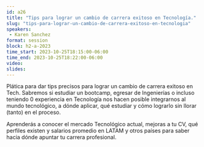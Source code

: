 ```yaml
---
id: a26
title: "Tips para lograr un cambio de carrera exitoso en Tecnología."
slug: "tips-para-lograr-un-cambio-de-carrera-exitoso-en-tecnologia"
speakers:
 - Karen Sanchez
format: session
block: h2-a-2023
time_start: 2023-10-25T18:15:00-06:00
time_end: 2023-10-25T18:22:00-06:00
video:
slides:
---
```


Plática para dar tips precisos para lograr un cambio de carrera exitoso en Tech.
Sabremos si estudiar un bootcamp, egresar de Ingenierías o incluso teniendo 0 experiencia en Tecnología  nos hacen posible integrarnos al mundo tecnológico, a dónde aplicar, qué estudiar y cómo lograrlo sin llorar (tanto) en el proceso. 

Aprenderás a conocer el mercado Tecnológico actual, mejoras a tu CV,  qué perfiles existen y salarios promedio en LATAM y otros países para saber hacia dónde apuntar tu carrera profesional.